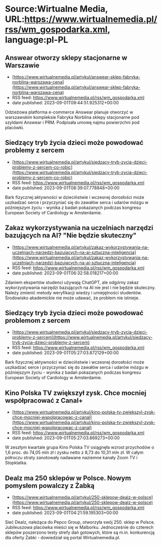 # Source:Wirtualne Media, URL:https://www.wirtualnemedia.pl/rss/wm_gospodarka.xml, language:pl-PL

## Answear otworzy sklepy stacjonarne w Warszawie
 - [https://www.wirtualnemedia.pl/artykul/answear-sklep-fabryka-norblina-warszawa-cena](https://www.wirtualnemedia.pl/artykul/answear-sklep-fabryka-norblina-warszawa-cena)
 - RSS feed: https://www.wirtualnemedia.pl/rss/wm_gospodarka.xml
 - date published: 2023-09-01T09:44:51.925312+00:00

Odzieżowa platforma e-commerce Answear planuje otworzyć w warszawskim kompleksie Fabryka Norblina sklepy stacjonarne pod szyldami Answear i PRM. Podpisała umowę najmu powierzchni pod placówki.

## Siedzący tryb życia dzieci może powodować problemy z sercem
 - [https://www.wirtualnemedia.pl/artykul/siedzacy-tryb-zycia-dzieci-problemy-z-sercem-co-robic](https://www.wirtualnemedia.pl/artykul/siedzacy-tryb-zycia-dzieci-problemy-z-sercem-co-robic)
 - RSS feed: https://www.wirtualnemedia.pl/rss/wm_gospodarka.xml
 - date published: 2023-09-01T08:39:07.778848+00:00

Bark fizycznej aktywności w dzieciństwie i wczesnej dorosłości może uszkadzać serce i przyczyniać się do zawałów serca i udarów mózgu w późniejszym życiu - wynika z badań pokazanych podczas kongresu European Society of Cardiology w Amsterdamie.

## Zakaz wykorzystywania na uczelniach narzędzi bazujących na AI? "Nie będzie skuteczny"
 - [https://www.wirtualnemedia.pl/artykul/zakaz-wykorzystywania-na-uczelniach-narzedzi-bazujacych-na-ai-sztuczna-inteligencja](https://www.wirtualnemedia.pl/artykul/zakaz-wykorzystywania-na-uczelniach-narzedzi-bazujacych-na-ai-sztuczna-inteligencja)
 - RSS feed: https://www.wirtualnemedia.pl/rss/wm_gospodarka.xml
 - date published: 2023-09-01T06:32:58.018217+00:00

Zdaniem ekspertów studenci używają ChatGPT, ale odgórny zakaz wykorzystywania narzędzi bazujących na AI nie jest i nie będzie skuteczny. Należy zmienić metody weryfikacji wiedzy i umiejętności studentów. Środowisko akademickie nie może udawać, że problem nie istnieje.

## Siedzący tryb życia dzieci może powodować problemom z sercem
 - [https://www.wirtualnemedia.pl/artykul/siedzacy-tryb-zycia-dzieci-problemy-z-sercem](https://www.wirtualnemedia.pl/artykul/siedzacy-tryb-zycia-dzieci-problemy-z-sercem)
 - RSS feed: https://www.wirtualnemedia.pl/rss/wm_gospodarka.xml
 - date published: 2023-09-01T05:27:03.872129+00:00

Bark fizycznej aktywności w dzieciństwie i wczesnej dorosłości może uszkadzać serce i przyczyniać się do zawałów serca i udarów mózgu w późniejszym życiu - wynika z badań pokazanych podczas kongresu European Society of Cardiology w Amsterdamie.

## Kino Polska TV zwiększył zysk. Chce mocniej współpracować z Canal+
 - [https://www.wirtualnemedia.pl/artykul/kino-polska-tv-zwiekszyl-zysk-chce-mocniej-wspolpracowac-z-canal](https://www.wirtualnemedia.pl/artykul/kino-polska-tv-zwiekszyl-zysk-chce-mocniej-wspolpracowac-z-canal)
 - RSS feed: https://www.wirtualnemedia.pl/rss/wm_gospodarka.xml
 - date published: 2023-09-01T05:27:03.869273+00:00

W zeszłym kwartale grupa Kino Polska TV osiągnęła wzrost przychodów o 1,6 proc. do 74,05 mln zł i zysku netto z 8,73 do 10,31 mln zł. W całym półroczu straty zanotowały nadawane naziemne kanały Zoom TV i Stopklatka.

## Dealz ma 250 sklepów w Polsce. Nowym pomysłem powalczy z Żabką
 - [https://www.wirtualnemedia.pl/artykul/250-sklepow-dealz-w-polsce](https://www.wirtualnemedia.pl/artykul/250-sklepow-dealz-w-polsce)
 - RSS feed: https://www.wirtualnemedia.pl/rss/wm_gospodarka.xml
 - date published: 2023-09-01T04:21:59.195303+00:00

Sieć Dealz, należąca do Pepco Group, otworzyła swój 250. sklep w Polsce. Jubileuszowa placówka mieści się w Malborku. Jednocześnie do czterech sklepów poszerzono testy strefy dań gotowych, które są m.in. konkurencją dla oferty Żabki - dowiedział się portal Wirtualnemedia.pl.

